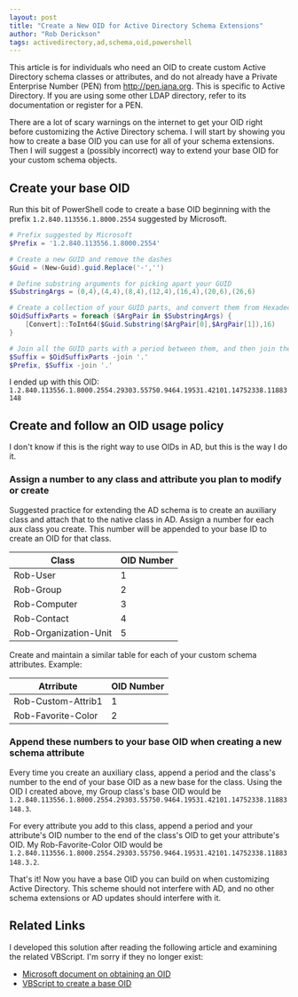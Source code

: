 ```yaml
---
layout: post
title: "Create a New OID for Active Directory Schema Extensions"
author: "Rob Derickson"
tags: activedirectory,ad,schema,oid,powershell
---
```


This article is for individuals who need an OID to create custom Active Directory schema classes or attributes, and do not already have a Private Enterprise Number (PEN) from http://pen.iana.org. This is specific to Active Directory. If you are using some other LDAP directory, refer to its documentation or register for a PEN.

There are a lot of scary warnings on the internet to get your OID right before customizing the Active Directory schema. I will start by showing you how to create a base OID you can use for all of your schema extensions. Then I will suggest a (possibly incorrect) way to extend your base OID for your custom schema objects.

## Create your base OID
Run this bit of PowerShell code to create a base OID beginning with the prefix `1.2.840.113556.1.8000.2554` suggested by Microsoft.

```powershell
# Prefix suggested by Microsoft
$Prefix = '1.2.840.113556.1.8000.2554'

# Create a new GUID and remove the dashes
$Guid = (New-Guid).guid.Replace('-','')

# Define substring arguments for picking apart your GUID
$SubstringArgs = (0,4),(4,4),(8,4),(12,4),(16,4),(20,6),(26,6)

# Create a collection of your GUID parts, and convert them from Hexadecimal to Decimal
$OidSuffixParts = foreach ($ArgPair in $SubstringArgs) {
    [Convert]::ToInt64($Guid.Substring($ArgPair[0],$ArgPair[1]),16)
}

# Join all the GUID parts with a period between them, and then join the Prefix and Suffix
$Suffix = $OidSuffixParts -join '.'
$Prefix, $Suffix -join '.'
```

I ended up with this OID: `1.2.840.113556.1.8000.2554.29303.55750.9464.19531.42101.14752338.11883148`

## Create and follow an OID usage policy
I don't know if this is the right way to use OIDs in AD, but this is the way I do it.

### Assign a number to any class and attribute you plan to modify or create
Suggested practice for extending the AD schema is to create an auxiliary class and attach that to the native class in AD. Assign a number for each aux class you create. This number will be appended to your base ID to create an OID for that class.

| Class | OID Number |
|-------|------------|
| Rob-User | 1 |
| Rob-Group | 2 |
| Rob-Computer | 3 |
| Rob-Contact | 4 |
| Rob-Organization-Unit | 5 |

Create and maintain a similar table for each of your custom schema attributes. Example:

| Atrribute | OID Number |
|-------|------------|
| Rob-Custom-Attrib1 | 1 |
| Rob-Favorite-Color | 2 |

### Append these numbers to your base OID when creating a new schema attribute

Every time you create an auxiliary class, append a period and the class's number to the end of your base OID as a new base for the class. Using the OID I created above, my Group class's base OID would be `1.2.840.113556.1.8000.2554.29303.55750.9464.19531.42101.14752338.11883148.3`.

For every attribute you add to this class, append a period and your attribute's OID number to the end of the class's OID to get your attribute's OID. My Rob-Favorite-Color OID would be `1.2.840.113556.1.8000.2554.29303.55750.9464.19531.42101.14752338.11883148.3.2`.

That's it! Now you have a base OID you can build on when customizing Active Directory. This scheme should not interfere with AD, and no other schema extensions or AD updates should interfere with it.

## Related Links
I developed this solution after reading the following article and examining the related VBScript. I'm sorry if they no longer exist:

* [Microsoft document on obtaining an OID](https://docs.microsoft.com/en-us/windows/desktop/AD/obtaining-an-object-identifier-from-microsoft)
* [VBScript to create a base OID](https://gallery.technet.microsoft.com/scriptcenter/56b78004-40d0-41cf-b95e-6e795b2e8a06)